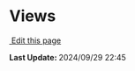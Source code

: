 # Views
<section class="lesli-documentation-footer">
    <p><a target="blank" href="https://github.com/LesliTech/Lesli/tree/master/docs/frontend/views.md"><i class="ri-external-link-fill"></i>&nbsp;Edit this page</a><p/>
    <p><b>Last Update: </b>2024/09/29 22:45</p>
</section>
<!-- This code was automatically generated -->
<!-- to update this docs please run rake docs:build -->
